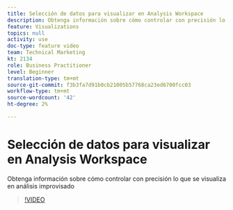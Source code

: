 ```yaml
---
title: Selección de datos para visualizar en Analysis Workspace
description: Obtenga información sobre cómo controlar con precisión lo que se visualiza en análisis improvisado
feature: Visualizations
topics: null
activity: use
doc-type: feature video
team: Technical Marketing
kt: 2134
role: Business Practitioner
level: Beginner
translation-type: tm+mt
source-git-commit: f3b3fa7d91b0cb21005b57768ca23ed6700fcc03
workflow-type: tm+mt
source-wordcount: '42'
ht-degree: 2%

---
```



# Selección de datos para visualizar en Analysis Workspace

Obtenga información sobre cómo controlar con precisión lo que se visualiza en análisis improvisado

>[!VIDEO](https://video.tv.adobe.com/v/23993/?quality=12)
